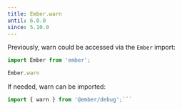 ```yaml
---
title: Ember.warn
until: 6.0.0
since: 5.10.0
---
```



Previously, warn could be accessed via the `Ember` import:
```js
import Ember from 'ember';

Ember.warn

```

 If needed, warn can be imported:
```js
import { warn } from '@ember/debug';```
